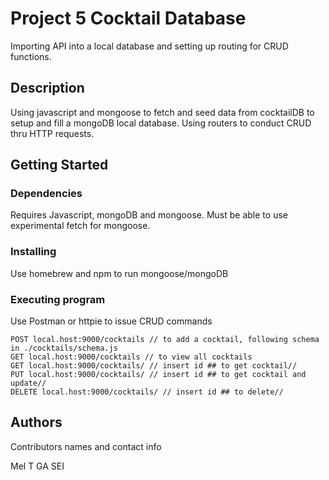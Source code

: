 # Project 5 Cocktail Database

Importing API into a local database and setting up routing for CRUD functions.

## Description

Using javascript and mongoose to fetch and seed data from cocktailDB to setup and fill a mongoDB local database. Using routers to conduct CRUD thru HTTP requests.

## Getting Started

### Dependencies

Requires Javascript, mongoDB and mongoose. Must be able to use experimental fetch for mongoose.

### Installing

Use homebrew and npm to run mongoose/mongoDB

### Executing program

Use Postman or httpie to issue CRUD commands

```
POST local.host:9000/cocktails // to add a cocktail, following schema in ./cocktails/schema.js
GET local.host:9000/cocktails // to view all cocktails
GET local.host:9000/cocktails/ // insert id ## to get cocktail//
PUT local.host:9000/cocktails/ // insert id ## to get cocktail and update//
DELETE local.host:9000/cocktails/ // insert id ## to delete//
```

## Authors

Contributors names and contact info

Mel T
GA SEI
